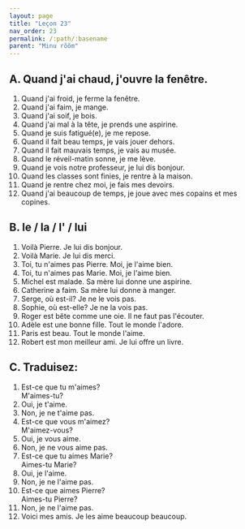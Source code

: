 ```yaml
---
layout: page
title: "Leçon 23"
nav_order: 23
permalink: /:path/:basename
parent: "Minu rõõm"
---
```


## A. Quand j'ai chaud, j'ouvre la fenêtre.
1. Quand j'ai froid, je ferme la fenêtre.  
2. Quand j'ai faim, je mange.  
3. Quand j'ai soif, je bois.  
4. Quand j'ai mal à la tête, je prends une aspirine.  
5. Quand je suis fatigué(e), je me repose.  
6. Quand il fait beau temps, je vais jouer dehors.  
7. Quand il fait mauvais temps, je vais au musée.  
8. Quand le réveil-matin sonne, je me lève.  
9. Quand je vois notre professeur, je lui dis bonjour.  
10. Quand les classes sont finies, je rentre à la maison.  
11. Quand je rentre chez moi, je fais mes devoirs.  
12. Quand j'ai beaucoup de temps, je joue avec mes copains et mes copines.

## B. le / la / l' / lui
1. Voilà Pierre. Je lui dis bonjour.  
2. Voilà Marie. Je lui dis merci.  
3. Toi, tu n'aimes pas Pierre. Moi, je l'aime bien.  
4. Toi, tu n'aimes pas Marie. Moi, je l'aime bien.  
5. Michel est malade. Sa mère lui donne une aspirine.  
6. Catherine a faim. Sa mère lui donne à manger.  
7. Serge, où est-il? Je ne le vois pas.  
8. Sophie, où est-elle? Je ne la vois pas.  
9. Roger est bête comme une oie. Il ne faut pas l'écouter.  
10. Adèle est une bonne fille. Tout le monde l'adore.  
11. Paris est beau. Tout le monde l'aime.  
12. Robert est mon meilleur ami. Je lui offre un livre.  

## C. Traduisez:
1. Est-ce que tu m'aimes?  
M'aimes-tu?  
2. Oui, je t'aime.  
3. Non, je ne t'aime pas.  
4. Est-ce que vous m'aimez?  
M'aimez-vous?  
5. Oui, je vous aime.  
6. Non, je ne vous aime pas.  
7. Est-ce que tu aimes Marie?  
Aimes-tu Marie?  
8. Oui, je l'aime.  
9. Non, je ne l'aime pas.  
10. Est-ce que aimes Pierre?  
Aimes-tu Pierre?  
11. Non, je ne l'aime pas.  
12. Voici mes amis. Je les aime beaucoup beaucoup.  
